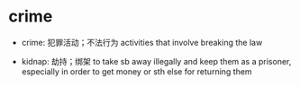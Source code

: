 # crime

- crime: 犯罪活动；不法行为 activities that involve breaking the law

- kidnap: 劫持；绑架 to take sb away illegally and keep them as a prisoner, especially in order to get money or sth else for returning them
